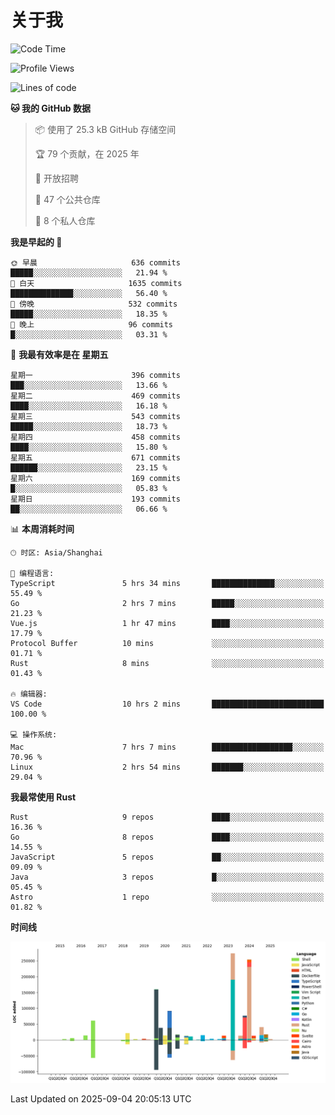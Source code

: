 # 关于我

<!--START_SECTION:waka-->
![Code Time](http://img.shields.io/badge/Code%20Time-4%2C085%20hrs%2018%20mins-blue)

![Profile Views](http://img.shields.io/badge/%E4%B8%AA%E4%BA%BA%E8%B5%84%E6%96%99%E8%A7%82%E7%9C%8B%E6%AC%A1%E6%95%B0-0-blue)

![Lines of code](https://img.shields.io/badge/%E4%BB%8E%E3%80%8CHello%20World%E3%80%8D%E8%B5%B7%E6%88%91%E5%B7%B2%E7%BB%8F%E5%86%99%E4%BA%86-1.2%20million%20%E8%A1%8C%E4%BB%A3%E7%A0%81-blue)

**🐱 我的 GitHub 数据** 

> 📦  使用了 25.3 kB GitHub 存储空间 
 > 
> 🏆 79 个贡献，在 2025 年
 > 
> 💼 开放招聘
 > 
> 📜 47 个公共仓库 
 > 
> 🔑 8 个私人仓库 
 > 
**我是早起的 🐤** 

```text
🌞 早晨                     636 commits         █████░░░░░░░░░░░░░░░░░░░░   21.94 % 
🌆 白天                     1635 commits        ██████████████░░░░░░░░░░░   56.40 % 
🌃 傍晚                     532 commits         █████░░░░░░░░░░░░░░░░░░░░   18.35 % 
🌙 晚上                     96 commits          █░░░░░░░░░░░░░░░░░░░░░░░░   03.31 % 
```
📅 **我最有效率是在 星期五** 

```text
星期一                      396 commits         ███░░░░░░░░░░░░░░░░░░░░░░   13.66 % 
星期二                      469 commits         ████░░░░░░░░░░░░░░░░░░░░░   16.18 % 
星期三                      543 commits         █████░░░░░░░░░░░░░░░░░░░░   18.73 % 
星期四                      458 commits         ████░░░░░░░░░░░░░░░░░░░░░   15.80 % 
星期五                      671 commits         ██████░░░░░░░░░░░░░░░░░░░   23.15 % 
星期六                      169 commits         █░░░░░░░░░░░░░░░░░░░░░░░░   05.83 % 
星期日                      193 commits         ██░░░░░░░░░░░░░░░░░░░░░░░   06.66 % 
```


📊 **本周消耗时间** 

```text
🕑︎ 时区: Asia/Shanghai

💬 编程语言: 
TypeScript               5 hrs 34 mins       ██████████████░░░░░░░░░░░   55.49 % 
Go                       2 hrs 7 mins        █████░░░░░░░░░░░░░░░░░░░░   21.23 % 
Vue.js                   1 hr 47 mins        ████░░░░░░░░░░░░░░░░░░░░░   17.79 % 
Protocol Buffer          10 mins             ░░░░░░░░░░░░░░░░░░░░░░░░░   01.71 % 
Rust                     8 mins              ░░░░░░░░░░░░░░░░░░░░░░░░░   01.43 % 

🔥 编辑器: 
VS Code                  10 hrs 2 mins       █████████████████████████   100.00 % 

💻 操作系统: 
Mac                      7 hrs 7 mins        ██████████████████░░░░░░░   70.96 % 
Linux                    2 hrs 54 mins       ███████░░░░░░░░░░░░░░░░░░   29.04 % 
```

**我最常使用 Rust** 

```text
Rust                     9 repos             ████░░░░░░░░░░░░░░░░░░░░░   16.36 % 
Go                       8 repos             ████░░░░░░░░░░░░░░░░░░░░░   14.55 % 
JavaScript               5 repos             ██░░░░░░░░░░░░░░░░░░░░░░░   09.09 % 
Java                     3 repos             █░░░░░░░░░░░░░░░░░░░░░░░░   05.45 % 
Astro                    1 repo              ░░░░░░░░░░░░░░░░░░░░░░░░░   01.82 % 
```



**时间线**

![Lines of Code chart](https://raw.githubusercontent.com/catusax/catusax/master/assets/bar_graph.png)


 Last Updated on 2025-09-04 20:05:13 UTC
<!--END_SECTION:waka-->
